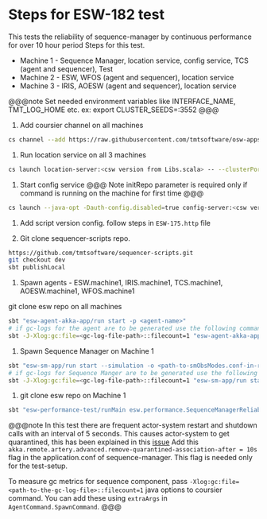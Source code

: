 # Steps for ESW-182 test
This tests the reliability of sequence-manager by continuous performance for over 10 hour period
Steps for this test.

* Machine 1 - Sequence Manager, location service, config service, TCS (agent and sequencer), Test
* Machine 2 - ESW, WFOS (agent and sequencer), location service
* Machine 3 - IRIS, AOESW (agent and sequencer), location service

@@@note Set needed environment variables like INTERFACE_NAME, TMT_LOG_HOME etc. ex:
export CLUSTER_SEEDS=<ip>:3552 @@@

1. Add coursier channel on all machines
```bash
cs channel --add https://raw.githubusercontent.com/tmtsoftware/osw-apps/master/apps.prod.json
```

1. Run location service on all 3 machines

```bash
cs launch location-server:<csw version from Libs.scala> -- --clusterPort=3552
```

1. Start config service
@@@ Note
initRepo parameter is required only if command is running on the machine for first time
@@@

```bash
cs launch --java-opt -Dauth-config.disabled=true config-server:<csw version from Libs.scala> -- --initRepo
```

1. Add script version config. follow steps in `ESW-175.http` file

1. Git clone sequencer-scripts repo.
```bash
https://github.com/tmtsoftware/sequencer-scripts.git
git checkout dev
sbt publishLocal
```

1. Spawn agents - ESW.machine1, IRIS.machine1, TCS.machine1, AOESW.machine1, WFOS.machine1

git clone esw repo on all machines

```bash
sbt "esw-agent-akka-app/run start -p <agent-name>"
# if gc-logs for the agent are to be generated use the following command
sbt -J-Xlog:gc:file=<gc-log-file-path>::filecount=1 "esw-agent-akka-app/run start -p <agent-name>"
```

1. Spawn Sequence Manager on Machine 1

```bash
sbt "esw-sm-app/run start --simulation -o <path-to-smObsModes.conf-in-resource-folder>"
# if gc-logs for Sequence Manger are to be generated use the following command
sbt -J-Xlog:gc:file=<gc-log-file-path>::filecount=1 "esw-sm-app/run start --simulation -o <path-to-smObsModes.conf-in-resource-folder>"
```

1. git clone esw repo on Machine 1

```bash
sbt "esw-performance-test/runMain esw.performance.SequenceManagerReliabilityTest"
```

@@@note
In this test there are frequent actor-system restart and shutdown calls with an interval of 5 seconds.
This causes actor-system to get quarantined, this has been explained in this [issue](https://github.com/akka/akka/issues/30054) 
Add this `akka.remote.artery.advanced.remove-quarantined-association-after = 10s` flag in the application.conf of 
sequence-manager. This flag is needed only for the test-setup.

To measure gc metrics for sequence component, pass `-Xlog:gc:file=<path-to-the-gc-log-file>::filecount=1` java options to coursier command. You can add these using `extraArgs`
in `AgentCommand.SpawnCommand`.
@@@

